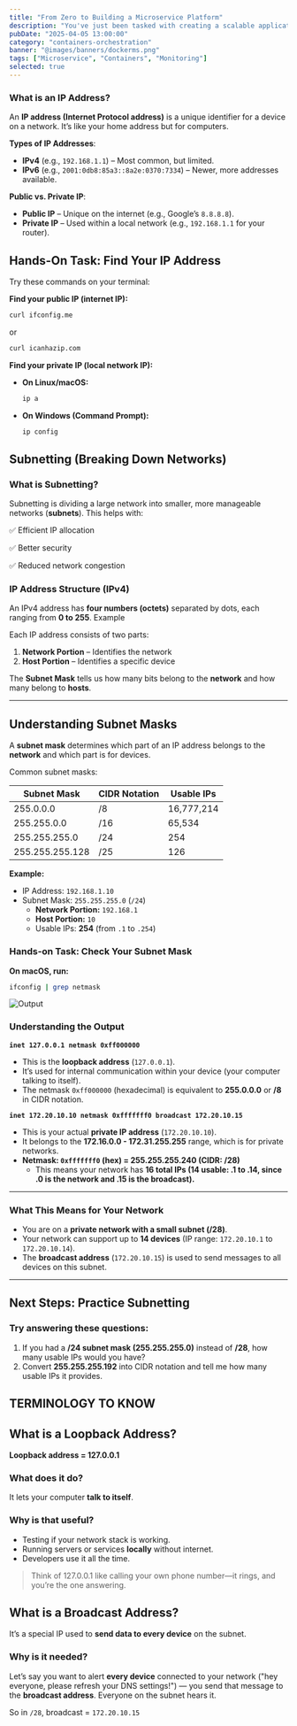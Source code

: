 ```yaml
---
title: "From Zero to Building a Microservice Platform"
description: "You've just been tasked with creating a scalable application that needs to handle growing traffic, maintain data consistency, and provide real-time insights. You could build a monolith, but you know better, but where do you even start?"
pubDate: "2025-04-05 13:00:00"
category: "containers-orchestration"
banner: "@images/banners/dockerms.png"
tags: ["Microservice", "Containers", "Monitoring"]
selected: true
---
```



### **What is an IP Address?**

An **IP address (Internet Protocol address)** is a unique identifier for a device on a network. It’s like your home address but for computers.

**Types of IP Addresses**:

- **IPv4** (e.g., `192.168.1.1`) – Most common, but limited.
- **IPv6** (e.g., `2001:0db8:85a3::8a2e:0370:7334`) – Newer, more addresses available.

**Public vs. Private IP**:

- **Public IP** – Unique on the internet (e.g., Google’s `8.8.8.8`).
- **Private IP** – Used within a local network (e.g., `192.168.1.1` for your router).

## **Hands-On Task: Find Your IP Address**

Try these commands on your terminal:

**Find your public IP (internet IP):**

```bash
curl ifconfig.me
```

or

```bash
curl icanhazip.com
```

**Find your private IP (local network IP):**

- **On Linux/macOS:**
    
    ```bash
    ip a
    ```
    
- **On Windows (Command Prompt):**
    
    ```bash
    ip config
    ```
    

## Subnetting (Breaking Down Networks)

### What is Subnetting?

Subnetting is dividing a large network into smaller, more manageable networks (**subnets**). This helps with:

✅ Efficient IP allocation

✅ Better security

✅ Reduced network congestion

### IP Address Structure (IPv4)

An IPv4 address has **four numbers (octets)** separated by dots, each ranging from **0 to 255**. Example

Each IP address consists of two parts:

1. **Network Portion** – Identifies the network
2. **Host Portion** – Identifies a specific device

The **Subnet Mask** tells us how many bits belong to the **network** and how many belong to **hosts**.

---

## **Understanding Subnet Masks**

A **subnet mask** determines which part of an IP address belongs to the **network** and which part is for devices.

Common subnet masks:

| **Subnet Mask** | **CIDR Notation** | **Usable IPs** |
| --- | --- | --- |
| 255.0.0.0 | /8 | 16,777,214 |
| 255.255.0.0 | /16 | 65,534 |
| 255.255.255.0 | /24 | 254 |
| 255.255.255.128 | /25 | 126 |

**Example:**

- IP Address: `192.168.1.10`
- Subnet Mask: `255.255.255.0` (`/24`)
    - **Network Portion:** `192.168.1`
    - **Host Portion:** `10`
    - Usable IPs: **254** (from `.1` to `.254`)

### Hands-on Task: Check Your Subnet Mask

**On macOS, run:**

```bash
ifconfig | grep netmask
```

![Output](@images/posts/Networking/output.png)

### **Understanding the Output**

**`inet 127.0.0.1 netmask 0xff000000`**

- This is the **loopback address** (`127.0.0.1`).
- It’s used for internal communication within your device (your computer talking to itself).
- The netmask `0xff000000` (hexadecimal) is equivalent to **255.0.0.0** or **/8** in CIDR notation.

**`inet 172.20.10.10 netmask 0xfffffff0 broadcast 172.20.10.15`**

- This is your actual **private IP address** (`172.20.10.10`).
- It belongs to the **172.16.0.0 - 172.31.255.255** range, which is for private networks.
- **Netmask: `0xfffffff0` (hex) = 255.255.255.240 (CIDR: /28)**
    - This means your network has **16 total IPs (14 usable: .1 to .14, since .0 is the network and .15 is the broadcast).**

---

### **What This Means for Your Network**

- You are on a **private network with a small subnet (/28)**.
- Your network can support up to **14 devices** (IP range: `172.20.10.1` to `172.20.10.14`).
- The **broadcast address** (`172.20.10.15`) is used to send messages to all devices on this subnet.

---

## **Next Steps: Practice Subnetting**

### **Try answering these questions:**

1. If you had a **/24 subnet mask (255.255.255.0)** instead of **/28**, how many usable IPs would you have?
2. Convert **255.255.255.192** into CIDR notation and tell me how many usable IPs it provides.

## TERMINOLOGY TO KNOW

## What is a Loopback Address?

**Loopback address = 127.0.0.1**

### What does it do?

It lets your computer **talk to itself**.

### Why is that useful?

- Testing if your network stack is working.
- Running servers or services **locally** without internet.
- Developers use it all the time.

> Think of 127.0.0.1 like calling your own phone number—it rings, and you’re the one answering.
> 

## What is a Broadcast Address?

It’s a special IP used to **send data to every device** on the subnet.

### Why is it needed?

Let’s say you want to alert **every device** connected to your network ("hey everyone, please refresh your DNS settings!") — you send that message to the **broadcast address**. Everyone on the subnet hears it.

So in `/28`, broadcast = `172.20.10.15`